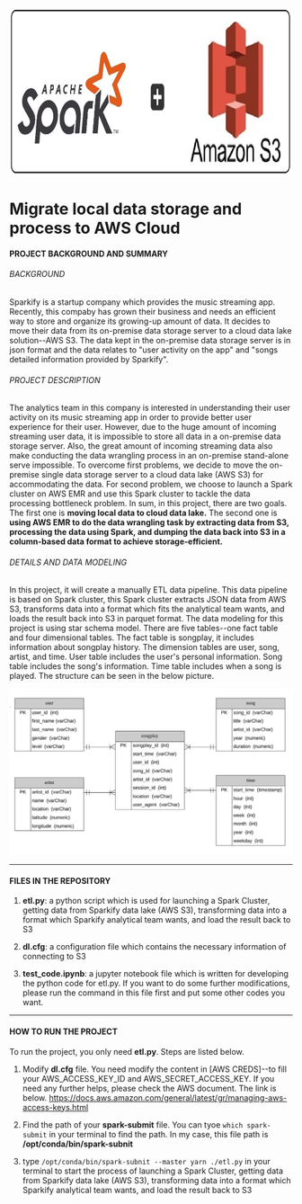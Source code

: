 <p align="center">
  <img width="750" height="300" src="https://github.com/ChunYen-Chang/DataLake-and-Spark/blob/master/images/logo.jpg">
</p>

# Migrate local data storage and process to AWS Cloud
#### PROJECT BACKGROUND AND SUMMARY
###### *BACKGROUND*
Sparkify is a startup company which provides the music streaming app. Recently, this compaby has grown their business and needs an efficient way to store and organize its growing-up amount of data. It decides to move their data from its on-premise data storage server to a cloud data lake solution--AWS S3. The data kept in the on-premise data storage server is in json format and the data relates to "user activity on the app" and "songs detailed information provided by Sparkify".

###### *PROJECT DESCRIPTION*
The analytics team in this company is interested in understanding their user activity on its music streaming app in order to provide better user experience for their user. However, due to the huge amount of incoming streaming user data, it is impossible to store all data in a on-premise data storage server. Also, the great amount of incoming streaming data also make conducting the data wrangling process in an on-premise stand-alone serve impossible. To overcome first problems, we decide to move the on-premise single data storage server to a cloud data lake (AWS S3) for accommodating the data. For second problem, we choose to launch a Spark cluster on AWS EMR and use this Spark cluster to tackle the data processing bottleneck problem. In sum, in this project, there are two goals. The first one is **moving local data to cloud data lake.** The second one is **using AWS EMR to do the data wrangling task by extracting data from S3, processing the data using Spark, and dumping the data back into S3 in a column-based data format to achieve storage-efficient.** 

###### *DETAILS AND DATA MODELING*
In this project, it will create a manually ETL data pipeline. This data pipeline is based on Spark cluster, this Spark cluster extracts JSON data from AWS S3, transforms data into a format which fits the analytical team wants, and loads the result back into S3 in parquet format. The data modeling for this project is using star schema model. There are five tables--one fact table and four dimensional tables. The fact table is songplay, it includes information about songplay history. The dimension tables are user, song, artist, and time. User table includes the user's personal information. Song table includes the song's information. Time table includes when a song is played. The structure can be seen in the below picture.

<p align="center">
  <img src="https://github.com/ChunYen-Chang/DataLake-and-Spark/blob/master/images/data_modeling.jpg">
</p>

------------
#### FILES IN THE REPOSITORY
1. **etl.py**: a python script which is used for launching a Spark Cluster, getting data from Sparkify data lake (AWS S3), transforming data into a format which Sparkify analytical team wants, and load the result back to S3

2. **dl.cfg**: a configuration file which contains the necessary information of connecting to S3

3. **test_code.ipynb**: a jupyter notebook file which is written for developing the python code for etl.py. If you want to do some further modifications, please run the command in this file first and put some other codes you want.

------------
#### HOW TO RUN THE PROJECT
To run the project, you only need **etl.py**. Steps are listed below.
1. Modify **dl.cfg** file. You need modify the content in [AWS CREDS]--to fill your AWS_ACCESS_KEY_ID and AWS_SECRET_ACCESS_KEY. If you need any further helps, please check the AWS document. The link is below. https://docs.aws.amazon.com/general/latest/gr/managing-aws-access-keys.html

2. Find the path of your **spark-submit** file. You can tyoe `which spark-submit` in your terminal to find the path. In my case, this file path is **/opt/conda/bin/spark-subnit**

3. type `/opt/conda/bin/spark-subnit --master yarn ./etl.py` in your terminal to start the process of launching a Spark Cluster, getting data from Sparkify data lake (AWS S3), transforming data into a format which Sparkify analytical team wants, and load the result back to S3


